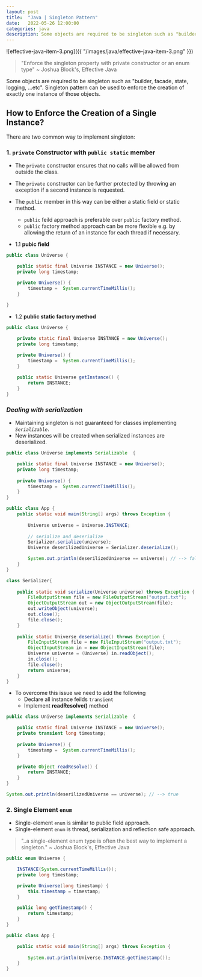 ```yaml
---
layout: post
title:  "Java | Singleton Pattern"
date:   2022-05-26 12:00:00
categories: java
description: Some objects are required to be singleton such as "builder, facade, state, logging, ...etc". Singleton pattern can be used to enforce the creation of exactly one instance of those objects. 
---
```



![effective-java-item-3.png]({{ "/images/java/effective-java-item-3.png" }})


> "Enforce the singleton property with private constructor or an enum type" ~ Joshua Block's, Effective Java 

Some objects are required to be singleton such as "builder, facade, state, logging, ...etc". Singleton pattern can be used to enforce the creation of exactly one instance of those objects. 

## How to Enforce the Creation of a Single Instance?

There are two common way to implement singleton:

### 1. `private` Constructor with `public static` member

- The `private` constructor ensures that no calls will be allowed from outside the class. 
- The `private` constructor can be further protected by throwing an exception if a second instance is requested.
- The `public` member in this way can be either a static field or static method.
	- `public` feild approach is preferable over `public` factory method.
	- `public` factory method approach can be more flexible e.g. by allowing the return of an instance for each thread if necessary. 

- 1.1 **pubic field**

```java
public class Universe {

	public static final Universe INSTANCE = new Universe();
	private long timestamp;

	private Universe() {
		timestamp =  System.currentTimeMillis();
	}
	
}
```

- 1.2 **public static factory method**

```java
public class Universe {

	private static final Universe INSTANCE = new Universe();
	private long timestamp;

	private Universe() {
		timestamp =  System.currentTimeMillis();
	}
	
	public static Universe getInstance() {
		return INSTANCE;
	}
}
```

###  _Dealing with serialization_

- Maintaining singleton is not guaranteed for classes implementing _`Serializable`_.
- New instances will be created when serialized instances are deserialized. 

```java
public class Universe implements Serializable  {

	public static final Universe INSTANCE = new Universe();
	private long timestamp;
	
	private Universe() {
		timestamp =  System.currentTimeMillis();
	}
}
```

```java
public class App {
	public static void main(String[] args) throws Exception {
		
		Universe universe = Universe.INSTANCE;
				
		// serialize and deserialize
		Serializer.serialize(universe);
		Universe deserilizedUniverse = Serializer.deserialize();

		System.out.println(deserilizedUniverse == universe); // --> false
	}
}
```

```java
class Serializer{
	
	public static void serialize(Universe universe) throws Exception {
	    FileOutputStream file = new FileOutputStream("output.txt");
	    ObjectOutputStream out = new ObjectOutputStream(file);
	    out.writeObject(universe);
	    out.close();
	    file.close();
	}
	
	public static Universe deserialize() throws Exception {
	    FileInputStream file = new FileInputStream("output.txt");
	    ObjectInputStream in = new ObjectInputStream(file);
	    Universe universe = (Universe) in.readObject();
	    in.close();
	    file.close();
	    return universe;
	}
}
```

- To overcome this issue we need to add the following 
	- Declare all instance feilds `transient`
	- Implement **readResolve()** method

```java
public class Universe implements Serializable  {

	public static final Universe INSTANCE = new Universe();
	private transient long timestamp;
	
	private Universe() {
		timestamp =  System.currentTimeMillis();
	}

	private Object readResolve() {
		return INSTANCE;
	}
}
```

```java
System.out.println(deserilizedUniverse == universe); // --> true
```

### 2. Single Element `enum`

- Single-element `enum` is similar to public field approach.
- Single-element `enum` is thread, serialization and reflection safe approach. 

> "..a single-element enum type is often the best way to implement a singleton." ~ Joshua Block's, Effective Java

```java
public enum Universe {

	INSTANCE(System.currentTimeMillis());
	private long timestamp;

	private Universe(long timestamp) {
		this.timestamp = timestamp;
	}

	public long getTimestamp() {
		return timestamp;
	}
}
```

```java
public class App {

	public static void main(String[] args) throws Exception {
		
		System.out.println(Universe.INSTANCE.getTimestamp());
	}
}
```